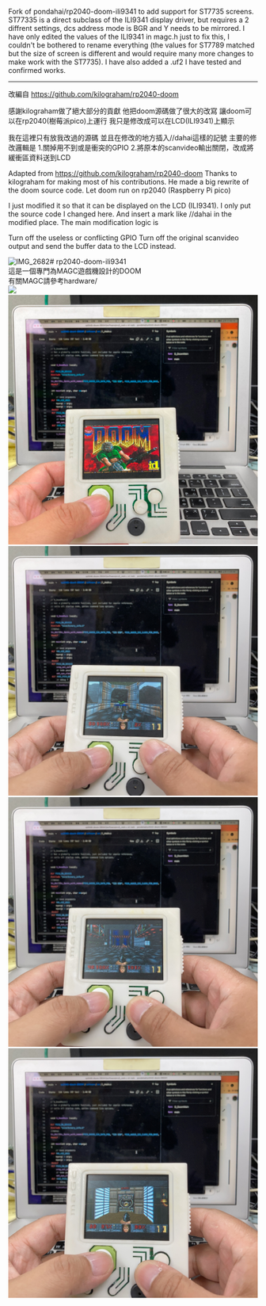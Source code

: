 Fork of pondahai/rp2040-doom-ili9341 to add support for ST7735 screens. 
ST77335 is a direct subclass of the ILI9341 display driver, but requires a 2 diffrent settings, dcs address mode is BGR and Y needs to be mirrored.
I have only edited the values of the ILI9341 in magc.h just to fix this, I couldn't be bothered to rename everything (the values for ST7789 matched but the size of screen is different and would require many more changes to make work with the ST7735).
I have also added a .uf2 I have tested and confirmed works. 


------------------------------------------------------------------------------------------------------------------------------

改編自 https://github.com/kilograham/rp2040-doom

感謝kilograham做了絕大部分的貢獻 他把doom源碼做了很大的改寫 讓doom可以在rp2040(樹莓派pico)上運行 我只是修改成可以在LCD(ILI9341)上顯示

我在這裡只有放我改過的源碼 並且在修改的地方插入//dahai這樣的記號 主要的修改邏輯是 1.關掉用不到或是衝突的GPIO 2.將原本的scanvideo輸出關閉，改成將緩衝區資料送到LCD

Adapted from https://github.com/kilograham/rp2040-doom Thanks to kilograham for making most of his contributions. He made a big rewrite of the doom source code. Let doom run on rp2040 (Raspberry Pi pico)

I just modified it so that it can be displayed on the LCD (ILI9341). I only put the source code I changed here. And insert a mark like //dahai in the modified place. The main modification logic is

Turn off the useless or conflicting GPIO
Turn off the original scanvideo output and send the buffer data to the LCD instead.

![IMG_2682](https://github.com/pondahai/rp2040-doom-ili9341/assets/7918732/bdcd23cd-0dee-43b9-903c-4cd95422102e)# rp2040-doom-ili9341  
這是一個專門為MAGC遊戲機設計的DOOM  
有關MAGC請參考hardware/  
![](IMG_2515_MOV.gif)  
![](IMG_2682.jpg)  
![](IMG_2690.jpg)  
![](IMG_2698.jpg)  
![](IMG_2708.jpg)  

